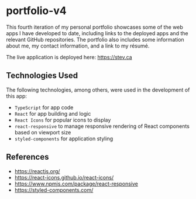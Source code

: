 # portfolio-v4

This fourth iteration of my personal portfolio showcases some of the web apps I have developed to date, including links to the deployed apps and the relevant GitHub repositories. The portfolio also includes some information about me, my contact information, and
a link to my résumé.

The live application is deployed here: https://stev.ca

## Technologies Used

The following technologies, among others, were used in the development of this app:

- `TypeScript` for app code
- `React` for app building and logic
- `React Icons` for popular icons to display
- `react-responsive` to manage responsive rendering of React components based on viewport size
- `styled-components` for application styling

## References

- https://reactjs.org/
- https://react-icons.github.io/react-icons/
- https://www.npmjs.com/package/react-responsive
- https://styled-components.com/
